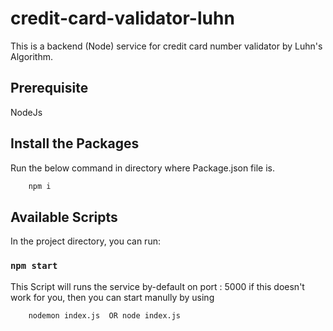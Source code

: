 # credit-card-validator-luhn
This is a backend (Node) service for credit card number validator by Luhn's Algorithm.

## Prerequisite
NodeJs

## Install the Packages
Run the below command in directory where Package.json file is.
```cmd
    npm i
```

## Available Scripts

In the project directory, you can run:

### `npm start`

This Script will runs the service by-default on port : 5000
if this doesn't work for you, then you can start manully by using
```cmd
    nodemon index.js  OR node index.js
```